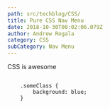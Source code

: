 ```yaml
---
path: src/techblog/CSS/
title: Pure CSS Nav Menu
date: 2018-10-30T00:02:06.079Z
author: Andrew Rogala
category: CSS
subCategory: Nav Menu
---
```

CSS is awesome

<code>
	.someClass {
		background: blue;
	}
</code>